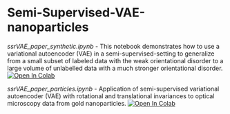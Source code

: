 # Semi-Supervised-VAE-nanoparticles

*ssrVAE_paper_synthetic.ipynb* - This notebook demonstrates how to use a variational autoencoder (VAE) in a semi-supervised-setting to generalize from a small subset of labeled data with the weak orientational disorder to a large volume of unlabelled data with a much stronger orientational disorder. [![Open In Colab](https://colab.research.google.com/assets/colab-badge.svg)](https://colab.research.google.com/github/ziatdinovmax/Semi-Supervised-VAE-nanoparticles/blob/main/ssrVAE_paper_synthetic.ipynb)

*ssrVAE_paper_particles.ipynb* - Application of semi-supervised variational autoencoder (VAE) with rotational and translational invariances to optical microscopy data from gold nanoparticles. [![Open In Colab](https://colab.research.google.com/assets/colab-badge.svg)](https://colab.research.google.com/github/ziatdinovmax/Semi-Supervised-VAE-nanoparticles/blob/main/ssrVAE_paper_particles.ipynb)
